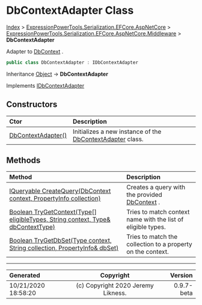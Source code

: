 ﻿# DbContextAdapter Class

[Index](../index.md) > [ExpressionPowerTools.Serialization.EFCore.AspNetCore](ExpressionPowerTools.Serialization.EFCore.AspNetCore.a.md) > [ExpressionPowerTools.Serialization.EFCore.AspNetCore.Middleware](ExpressionPowerTools.Serialization.EFCore.AspNetCore.Middleware.n.md) > **DbContextAdapter**

Adapter to [DbContext](https://docs.microsoft.com/dotnet/api/microsoft.entityframeworkcore.dbcontext) .

```csharp
public class DbContextAdapter : IDbContextAdapter
```

Inheritance [Object](https://docs.microsoft.com/dotnet/api/system.object) → **DbContextAdapter**

Implements  [IDbContextAdapter](ExpressionPowerTools.Serialization.EFCore.AspNetCore.Signatures.IDbContextAdapter.i.md) 

## Constructors

| Ctor | Description |
| :-- | :-- |
| [DbContextAdapter()](ExpressionPowerTools.Serialization.EFCore.AspNetCore.Middleware.DbContextAdapter.ctor.md#dbcontextadapter) | Initializes a new instance of the [DbContextAdapter](ExpressionPowerTools.Serialization.EFCore.AspNetCore.Middleware.DbContextAdapter.cs.md) class. |
## Methods

| Method | Description |
| :-- | :-- |
| [IQueryable CreateQuery(DbContext context, PropertyInfo collection)](ExpressionPowerTools.Serialization.EFCore.AspNetCore.Middleware.DbContextAdapter.CreateQuery.m.md) | Creates a query with the provided [DbContext](https://docs.microsoft.com/dotnet/api/microsoft.entityframeworkcore.dbcontext) . |
| [Boolean TryGetContext(Type[] eligibleTypes, String context, Type& dbContextType)](ExpressionPowerTools.Serialization.EFCore.AspNetCore.Middleware.DbContextAdapter.TryGetContext.m.md) | Tries to match context name with the list of eligible types. |
| [Boolean TryGetDbSet(Type context, String collection, PropertyInfo& dbSet)](ExpressionPowerTools.Serialization.EFCore.AspNetCore.Middleware.DbContextAdapter.TryGetDbSet.m.md) | Tries to match the collection to a property on the context. |

---

| Generated | Copyright | Version |
| :-- | :-: | --: |
| 10/21/2020 18:58:20 | (c) Copyright 2020 Jeremy Likness. | 0.9.7-beta |
